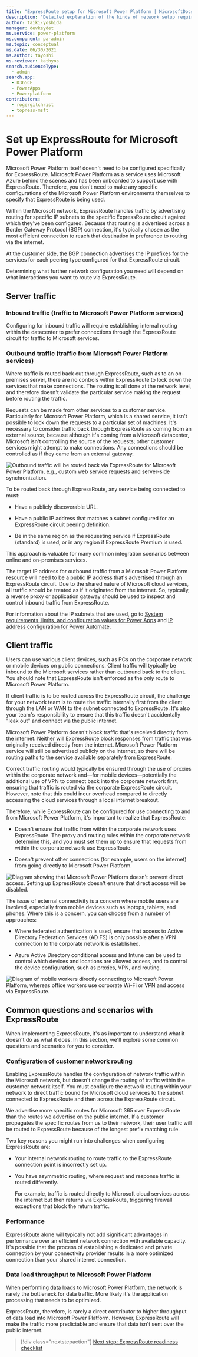 ```yaml
---
title: "ExpressRoute setup for Microsoft Power Platform | MicrosoftDocs"
description: "Detailed explanation of the kinds of network setup required for enabling ExpressRoute with Microsoft Power Platform"
author: taiki-yoshida
manager: devkeydet
ms.service: power-platform
ms.component: pa-admin
ms.topic: conceptual
ms.date: 06/30/2021
ms.author: tayoshi
ms.reviewer: kathyos
search.audienceType: 
  - admin
search.app: 
  - D365CE
  - PowerApps
  - Powerplatform
contributors:
  - rogergilchrist
  - topness-msft
---
```


# Set up ExpressRoute for Microsoft Power Platform

Microsoft Power Platform itself doesn't need to be configured specifically for
ExpressRoute. Microsoft Power Platform as a service uses Microsoft Azure behind the scenes
and has been onboarded to support use with ExpressRoute. Therefore, you don't need to make any
specific configurations of the Microsoft Power Platform environments themselves
to specify that ExpressRoute is being used.

Within the Microsoft network, ExpressRoute handles traffic by advertising
routing for specific IP subnets to the specific ExpressRoute circuit against
which they've been configured. Because that routing is advertised across a Border Gateway Protocol (BGP)
connection, it's typically chosen as the most efficient connection to reach
that destination in preference to routing via the internet.

At the customer side, the BGP connection advertises the IP prefixes for the
services for each peering type configured for that ExpressRoute circuit.

Determining what further network configuration you need will depend on what
interactions you want to route via ExpressRoute.

## Server traffic

### Inbound traffic (traffic to Microsoft Power Platform services)

Configuring for inbound traffic will require establishing internal routing
within the datacenter to prefer connections through the ExpressRoute circuit
for traffic to Microsoft services.

### Outbound traffic (traffic from Microsoft Power Platform services)

Where traffic is routed back out through ExpressRoute, such as to an on-premises
server, there are no controls within ExpressRoute to lock down the services that
make connections. The routing is all done at the network level, and therefore
doesn't validate the particular service making the request before routing the
traffic.

Requests can be made from other services to a customer service. Particularly
for Microsoft Power Platform, which is a shared service, it isn't possible to
lock down the requests to a particular set of machines. It's necessary to
consider traffic back through ExpressRoute as coming from an external source,
because although it's coming from a Microsoft datacenter, Microsoft isn't
controlling the source of the requests; other customer services might attempt to make
connections. Any connections should be controlled as if they came from an
external gateway.

![Outbound traffic will be routed back via ExpressRoute for Microsoft Power Platform, e.g., custom web service requests and server-side synchronization.](media/server-outbound-traffic.png)

To be routed back through ExpressRoute, any service being connected to
must:

-   Have a publicly discoverable URL.

-   Have a public IP address that matches a subnet configured for an
    ExpressRoute circuit peering definition.

-   Be in the same region as the requesting service if ExpressRoute (standard) is
    used, or in any region if ExpressRoute Premium is used.

This approach is valuable for many common integration
scenarios between online and on-premises services.

The target IP address for outbound traffic from a Microsoft Power Platform resource will need
to be a public IP address that's advertised through an ExpressRoute circuit. Due to the shared nature of Microsoft cloud services, all
traffic should be treated as if it originated from the internet. So, typically, a reverse proxy or application
gateway should be used to inspect and control inbound traffic from ExpressRoute.

For information about the IP subnets that are used, go to [System requirements, limits, and configuration values for Power Apps](/powerapps/maker/canvas-apps/limits-and-config#ip-addresses) and [IP address configuration for Power Automate](/power-automate/ip-address-configuration#connectors).

## Client traffic

Users can use various client devices, such as PCs on the corporate network or
mobile devices on public connections. Client traffic will typically be inbound
to the Microsoft services rather than outbound back to the client. You should
note that ExpressRoute isn't enforced as the *only* route to Microsoft Power Platform.

If client traffic is to be routed across the ExpressRoute circuit, the challenge for your network team
is to route the traffic internally first from the client through the
LAN or WAN to the subnet connected to ExpressRoute. It's also your team's responsibility to ensure that this
traffic doesn't accidentally "leak out" and connect via the public internet.

Microsoft Power Platform doesn't block traffic that's received directly from the
internet. Neither will ExpressRoute block responses from traffic that was
originally received directly from the internet. Microsoft Power Platform service will
still be advertised publicly on the internet, so there will be routing paths to
the service available separately from ExpressRoute.

Correct traffic routing would typically be ensured through the use of proxies within
the corporate network and&mdash;for mobile devices&mdash;potentially the additional use of
VPN to connect back into the corporate network first, ensuring that traffic is
routed via the corporate ExpressRoute circuit. However, note that this could
incur overhead compared to directly accessing the cloud services through a local
internet breakout.

Therefore, while ExpressRoute can be configured for use connecting to and from Microsoft Power
Platform, it's important to realize that ExpressRoute:

-   Doesn't ensure that traffic from within the corporate network uses
    ExpressRoute. The proxy and routing rules within the corporate network
    determine this, and you must set them up to ensure that requests from within the corporate network
    use ExpressRoute.

-   Doesn't prevent other connections (for example, users on the internet) from going
    directly to Microsoft Power Platform.

![Diagram showing that Microsoft Power Platform doesn't prevent direct access. Setting up ExpressRoute doesn't ensure that direct access will be disabled.](media/direct-access.png)

The issue of external connectivity is a concern where mobile users
are involved, especially from mobile devices such as laptops, tablets, and
phones. Where this is a concern, you can choose from a number of approaches:

-   Where federated authentication is used, ensure that access to Active Directory Federation Services (AD FS) is only
    possible after a VPN connection to the corporate network is established.

-   Azure Active Directory conditional access and Intune can be used to control which
    devices and locations are allowed access, and to control the device
    configuration, such as proxies, VPN, and routing.

![Diagram of mobile workers directly connecting to Microsoft Power Platform, whereas office workers use corporate Wi-Fi or VPN and access via ExpressRoute.](media/multiple-connectivity.png)

## Common questions and scenarios with ExpressRoute

When implementing ExpressRoute, it's as important to understand what it doesn't
do as what it does. In this section, we'll explore some common questions
and scenarios for you to consider.

### Configuration of customer network routing

Enabling ExpressRoute handles the configuration of network traffic within the
Microsoft network, but doesn't change the routing of traffic within the
customer network itself. You must configure the network routing within
your network to direct traffic bound for Microsoft cloud services to the subnet
connected to ExpressRoute and then across the ExpressRoute circuit.

We advertise more specific routes for Microsoft 365 over ExpressRoute than the
routes we advertise on the public internet. If a customer propagates the
specific routes from us to their network, their user traffic will be routed to
ExpressRoute because of the longest prefix matching rule.

Two key reasons you might run into challenges when configuring ExpressRoute are:

-   Your internal network routing to route traffic to the ExpressRoute
    connection point is incorrectly set up.

-   You have asymmetric routing, where request and response traffic is routed
    differently.

    For example, traffic is routed directly to Microsoft cloud services across
    the internet but then returns via ExpressRoute, triggering firewall
    exceptions that block the return traffic.

### Performance

ExpressRoute alone will typically not add significant advantages in performance
over an efficient network connection with available capacity. It's possible
that the process of establishing a dedicated and private connection by your
connectivity provider results in a more optimized connection than your shared
internet connection.

### Data load throughput to Microsoft Power Platform

When performing data loads to Microsoft Power Platform, the network is rarely
the bottleneck for data traffic. More likely it's the
application processing that needs to be optimized.

ExpressRoute, therefore, is rarely a direct contributor to higher throughput of
data load into Microsoft Power Platform. However, ExpressRoute will make the traffic
more predictable and ensure that data isn't sent over the public internet.

> [!div class="nextstepaction"]
> [Next step: ExpressRoute readiness checklist](checklist.md)